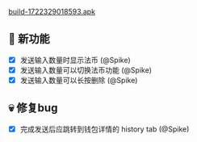 [build-1722329018593.apk](https://dalveywallet.s3.ap-northeast-1.amazonaws.com/release/apks/build-1722329018593.apk)

## 🎉 新功能

- [x] 发送输入数量时显示法币 (@Spike)
- [x] 发送输入数量可以切换法币功能 (@Spike)
- [x] 发送输入数量可以长按删除 (@Spike)

## 💀 修复bug

- [x] 完成发送后应跳转到钱包详情的 history tab (@Spike)
